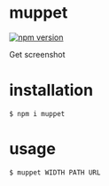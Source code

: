 # muppet

[![npm version](https://badge.fury.io/js/%40fujio0000%2Fmuppet.svg)](https://badge.fury.io/js/%40fujio0000%2Fmuppet)

Get screenshot

# installation

```
$ npm i muppet
```

# usage

```
$ muppet WIDTH PATH URL
```
